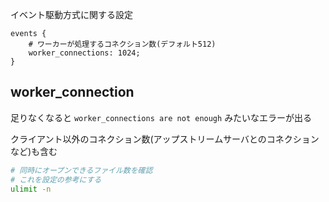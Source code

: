 イベント駆動方式に関する設定

```
events {
	# ワーカーが処理するコネクション数(デフォルト512)
	worker_connections: 1024;
}
```

## worker_connection

足りなくなると `worker_connections are not enough` みたいなエラーが出る

クライアント以外のコネクション数(アップストリームサーバとのコネクションなど)も含む

```bash
# 同時にオープンできるファイル数を確認
# これを設定の参考にする
ulimit -n
```